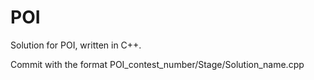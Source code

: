 # POI
Solution for POI, written in C++.

Commit with the format POI_contest_number/Stage/Solution_name.cpp
